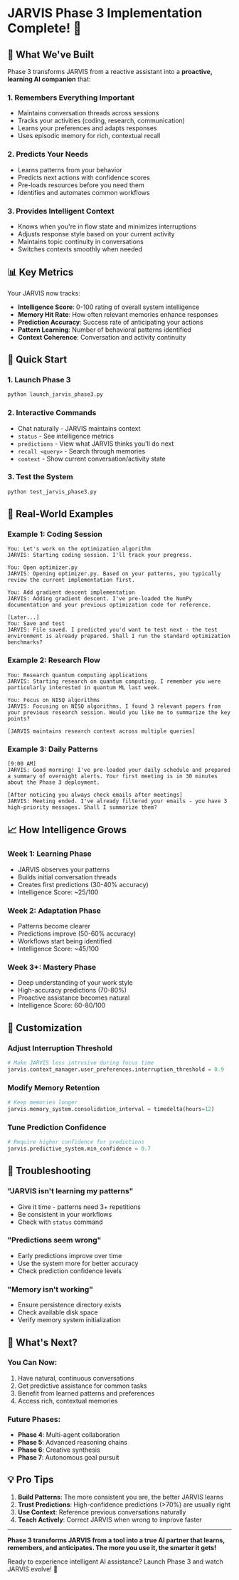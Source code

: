 # JARVIS Phase 3 Implementation Complete! 🎉

## 🧠 What We've Built

Phase 3 transforms JARVIS from a reactive assistant into a **proactive, learning AI companion** that:

### 1. **Remembers Everything Important**
- Maintains conversation threads across sessions
- Tracks your activities (coding, research, communication)
- Learns your preferences and adapts responses
- Uses episodic memory for rich, contextual recall

### 2. **Predicts Your Needs**
- Learns patterns from your behavior
- Predicts next actions with confidence scores
- Pre-loads resources before you need them
- Identifies and automates common workflows

### 3. **Provides Intelligent Context**
- Knows when you're in flow state and minimizes interruptions
- Adjusts response style based on your current activity
- Maintains topic continuity in conversations
- Switches contexts smoothly when needed

## 📊 Key Metrics

Your JARVIS now tracks:
- **Intelligence Score**: 0-100 rating of overall system intelligence
- **Memory Hit Rate**: How often relevant memories enhance responses
- **Prediction Accuracy**: Success rate of anticipating your actions
- **Pattern Learning**: Number of behavioral patterns identified
- **Context Coherence**: Conversation and activity continuity

## 🚀 Quick Start

### 1. **Launch Phase 3**
```bash
python launch_jarvis_phase3.py
```

### 2. **Interactive Commands**
- Chat naturally - JARVIS maintains context
- `status` - See intelligence metrics
- `predictions` - View what JARVIS thinks you'll do next
- `recall <query>` - Search through memories
- `context` - Show current conversation/activity state

### 3. **Test the System**
```bash
python test_jarvis_phase3.py
```

## 🎯 Real-World Examples

### Example 1: Coding Session
```
You: Let's work on the optimization algorithm
JARVIS: Starting coding session. I'll track your progress.

You: Open optimizer.py
JARVIS: Opening optimizer.py. Based on your patterns, you typically review the current implementation first.

You: Add gradient descent implementation
JARVIS: Adding gradient descent. I've pre-loaded the NumPy documentation and your previous optimization code for reference.

[Later...]
You: Save and test
JARVIS: File saved. I predicted you'd want to test next - the test environment is already prepared. Shall I run the standard optimization benchmarks?
```

### Example 2: Research Flow
```
You: Research quantum computing applications
JARVIS: Starting research on quantum computing. I remember you were particularly interested in quantum ML last week.

You: Focus on NISQ algorithms
JARVIS: Focusing on NISQ algorithms. I found 3 relevant papers from your previous research session. Would you like me to summarize the key points?

[JARVIS maintains research context across multiple queries]
```

### Example 3: Daily Patterns
```
[9:00 AM]
JARVIS: Good morning! I've pre-loaded your daily schedule and prepared a summary of overnight alerts. Your first meeting is in 30 minutes about the Phase 3 deployment.

[After noticing you always check emails after meetings]
JARVIS: Meeting ended. I've already filtered your emails - you have 3 high-priority messages. Shall I summarize them?
```

## 📈 How Intelligence Grows

### Week 1: Learning Phase
- JARVIS observes your patterns
- Builds initial conversation threads
- Creates first predictions (30-40% accuracy)
- Intelligence Score: ~25/100

### Week 2: Adaptation Phase  
- Patterns become clearer
- Predictions improve (50-60% accuracy)
- Workflows start being identified
- Intelligence Score: ~45/100

### Week 3+: Mastery Phase
- Deep understanding of your work style
- High-accuracy predictions (70-80%)
- Proactive assistance becomes natural
- Intelligence Score: 60-80/100

## 🔧 Customization

### Adjust Interruption Threshold
```python
# Make JARVIS less intrusive during focus time
jarvis.context_manager.user_preferences.interruption_threshold = 0.9
```

### Modify Memory Retention
```python
# Keep memories longer
jarvis.memory_system.consolidation_interval = timedelta(hours=12)
```

### Tune Prediction Confidence
```python
# Require higher confidence for predictions
jarvis.predictive_system.min_confidence = 0.7
```

## 🐛 Troubleshooting

### "JARVIS isn't learning my patterns"
- Give it time - patterns need 3+ repetitions
- Be consistent in your workflows
- Check with `status` command

### "Predictions seem wrong"
- Early predictions improve over time
- Use the system more for better accuracy
- Check prediction confidence levels

### "Memory isn't working"
- Ensure persistence directory exists
- Check available disk space
- Verify memory system initialization

## 🎉 What's Next?

### You Can Now:
1. Have natural, continuous conversations
2. Get predictive assistance for common tasks
3. Benefit from learned patterns and preferences
4. Access rich, contextual memories

### Future Phases:
- **Phase 4**: Multi-agent collaboration
- **Phase 5**: Advanced reasoning chains
- **Phase 6**: Creative synthesis
- **Phase 7**: Autonomous goal pursuit

## 💡 Pro Tips

1. **Build Patterns**: The more consistent you are, the better JARVIS learns
2. **Trust Predictions**: High-confidence predictions (>70%) are usually right
3. **Use Context**: Reference previous conversations naturally
4. **Teach Actively**: Correct JARVIS when wrong to improve faster

---

**Phase 3 transforms JARVIS from a tool into a true AI partner that learns, remembers, and anticipates. The more you use it, the smarter it gets!**

Ready to experience intelligent AI assistance? Launch Phase 3 and watch JARVIS evolve! 🚀

